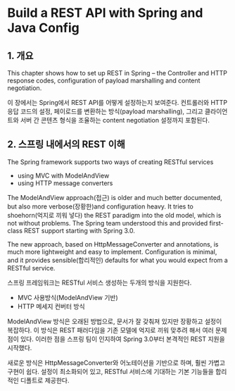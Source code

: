 # Build a REST API with Spring and Java Config

## 1. 개요

This chapter shows how to set up REST in Spring – the Controller and HTTP response codes,
configuration of payload marshalling and content negotiation.

이 장에서는 Spring에서 REST API를 어떻게 설정하는지 보여준다. 컨트롤러와 HTTP 응답 코드의 설정, 페이로드를 변환하는 방식(payload marshalling), 그리고 클라이언트와 서버 간 콘텐츠 형식을 조율하는 content negotiation 설정까지 포함된다.

## 2. 스프링 내에서의 REST 이해

The Spring framework supports two ways of creating RESTful services

- using MVC with ModelAndView
- using HTTP message converters

The ModelAndView approach(접근) is older and much better documented, but also more verbose(장황한)and configuration heavy. It tries to shoehorn(억지로 끼워 넣다) the REST paradigm into the old model, which is not without problems. The Spring team understood this and provided first-class REST support starting with Spring 3.0.

The new approach, based on HttpMessageConverter and annotations, is much more
lightweight and easy to implement. Configuration is minimal, and it provides sensible(합리적인) defaults for what you would expect from a RESTful service.

스프링 프레임워크는 RESTful 서비스 생성하는 두개의 방식을 지원한다.

- MVC 사용방식(ModelAndView 기반)
- HTTP 메세지 컨버터 방식

ModelAndView 방식은 오래된 방법으로, 문서가 잘 갖춰져 있지만 장황하고 설정이 복잡하다. 이 방식은 REST 패러다임을 기존 모델에 억지로 끼워 맞추려 해서 여러 문제점이 있다. 이러한 점을 스프링 팀이 인지하여 Spring 3.0부터 본격적인 REST 지원을 시작했다.

새로운 방식은 HttpMessageConverter와 어노테이션을 기반으로 하며, 훨씬 가볍고 구현이 쉽다. 설정이 최소화되어 있고, RESTful 서비스에 기대하는 기본 기능들을 합리적인 디폴트로 제공한다.
